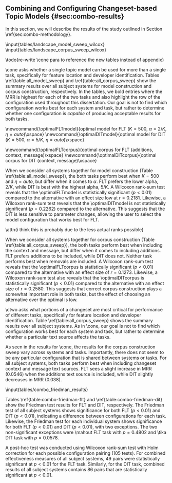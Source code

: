 ## Combining and Configuring Changeset-based Topic Models {#sec:combo-results}

In this section, we will describe the results of the study outlined in Section
\ref{sec:combo-methodology}.

\input{tables/landscape_model_sweep_wilcox}
\input{tables/landscape_corpus_sweep_wilcox}

\todo{re-write \cone para to reference the new tables instead of appendix}

\cone asks whether a single topic model can be used for more than a single
task, specifically for feature location and developer identification. Tables
\ref{table:all_model_sweep} and \ref{table:all_corpus_sweep} show the summary
results over all subject systems for model construction and corpus
construction, respectively.  In the tables, we bold entries where the MRR is
highest for each of the two tasks and also highlight the row of the
configuration used throughout this dissertation.  Our goal is not to find which
configuration works best for each system and task, but rather to determine
whether one configuration is *capable* of producing acceptable results for both
tasks.

\newcommand{\optimalFLTmodel}{optimal model for FLT ($K=500$, $\alpha=2/K$, $\eta=auto$)\xspace}
\newcommand{\optimalDITmodel}{optimal model for DIT ($K=500$, $\alpha=5/K$, $\eta=auto$)\xspace}

\newcommand{\optimalFLTcorpus}{optimal corpus for FLT (additions, context, message)\xspace}
\newcommand{\optimalDITcorpus}{optimal corpus for DIT (context, message)\xspace}

When we consider all systems together for model construction (Table
\ref{table:all_model_sweep}), the both tasks perform best when $K=500$ and
$\eta=auto$, but differ when it comes to $\alpha$. FLT prefers the lower alpha,
$2/K$, while DIT is best with the highest alpha, $5/K$.  A Wilcoxon rank-sum
test reveals that the \optimalFLTmodel is statistically significant ($p<0.01$)
compared to the alternative with an effect size low at $r=0.2181$.  Likewise, a
Wilcoxon rank-sum test reveals that the \optimalDITmodel is not statistically
significant ($p=0.2262$) compared to the alternative.  This suggests that the DIT
is less sensitive to parameter changes, allowing the user to select the model
configuration that works best for FLT.

\attn{i think this is probably due to the less actual ranks possible}

When we consider all systems together for corpus construction (Table
\ref{table:all_corpus_sweep}), the both tasks perform best when including the
context and message, but differ when it comes to including additions. FLT
prefers additions to be included, while DIT does not.  Neither task performs
best when removals are included.  A Wilcoxon rank-sum test reveals that the
\optimalFLTcorpus is statistically significant ($p<0.01$) compared to the
alternative with an effect size of $r=0.1273$.  Likewise, a Wilcoxon rank-sum
test also reveals that the \optimalDITcorpus is statistically significant
($p<0.01$) compared to the alternative with an effect size of $r=0.2580$.  This
suggests that correct corpus construction plays a somewhat important role in
both tasks, but the effect of choosing an alternative over the optimal is low.


\ctwo asks what portions of a changeset are most critical for performance of
different tasks, specifically for feature location and developer
identification.  Table \ref{table:all_corpus_sweep} shows the summary results
over all subject systems. As in \cone, our goal is not to find which
configuration works best for each system and task, but rather to determine
whether a particular text source affects the tasks.

As seen in the results for \cone, the results for the corpus construction sweep
vary across systems and tasks.  Importantly, there does not seem to be any
particular configuration that is shared between systems or tasks.  For all
subject systems, both tasks perform best when including changeset context and
message text sources. FLT sees a slight increase in MRR ($0.0546$) when the
additions text source is included, while DIT slightly decreases in MRR
($0.038$).

\input{tables/combo_friedman_results}

Tables \ref{table:combo-friedman-flt} and \ref{table:combo-friedman-dit} show
the Friedman test results for FLT and DIT, respectively.  The Friedman test of
all subject systems shows significance for both FLT ($p < 0.01$) and DIT ($p <
0.01$), indicating a difference between configurations for each task.
Likewise, the Friedman test for each individual system shows significance for
both FLT ($p < 0.01$) and DIT ($p < 0.01$), with two exceptions.  The two
non-significant exceptions were \mahout FLT task with $p=0.4802$ and \tika DIT
task with $p=0.0578$.

A post-hoc test was conducted using Wilcoxon rank-sum test with Holm correction
for each possible configuration pairing (105 tests).  For combined
effectiveness measures of all subject systems, 49 pairs were statistically
significant at $p<0.01$ for the FLT task.  Similarly, for the DIT task,
combined results of all subject systems contains 86 pairs that are
statistically significant at $p<0.01$.


